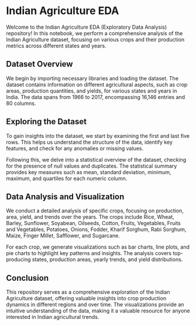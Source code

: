 Indian Agriculture EDA
======================

Welcome to the Indian Agriculture EDA (Exploratory Data Analysis) repository! In this notebook, we perform a comprehensive analysis of the Indian Agriculture dataset, focusing on various crops and their production metrics across different states and years. 

Dataset Overview
----------------
  
We begin by importing necessary libraries and loading the dataset. The dataset contains information on different agricultural aspects, such as crop areas, production quantities, and yields, for various states and years in India. The data spans from 1966 to 2017, encompassing 16,146 entries and 80 columns.

Exploring the Dataset
---------------------

To gain insights into the dataset, we start by examining the first and last five rows. This helps us understand the structure of the data, identify key features, and check for any anomalies or missing values.

Following this, we delve into a statistical overview of the dataset, checking for the presence of null values and duplicates. The statistical summary provides key measures such as mean, standard deviation, minimum, maximum, and quartiles for each numeric column.

Data Analysis and Visualization
-------------------------------

We conduct a detailed analysis of specific crops, focusing on production, area, yield, and trends over the years. The crops include Rice, Wheat, Barley, Sunflower, Soyabean, Oilseeds, Cotton, Fruits, Vegetables, Fruits and Vegetables, Potatoes, Onions, Fodder, Kharif Sorghum, Rabi Sorghum, Maize, Finger Millet, Safflower, and Sugarcane.

For each crop, we generate visualizations such as bar charts, line plots, and pie charts to highlight key patterns and insights. The analysis covers top-producing states, production areas, yearly trends, and yield distributions.

Conclusion
----------

This repository serves as a comprehensive exploration of the Indian Agriculture dataset, offering valuable insights into crop production dynamics in different regions and over time. The visualizations provide an intuitive understanding of the data, making it a valuable resource for anyone interested in Indian agricultural trends.
